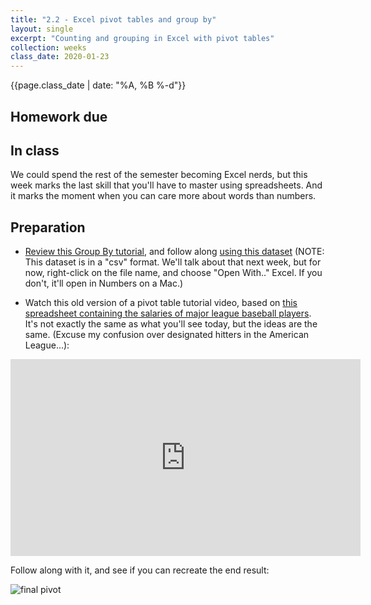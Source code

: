 ```yaml
---
title: "2.2 - Excel pivot tables and group by"
layout: single
excerpt: "Counting and grouping in Excel with pivot tables"
collection: weeks
class_date: 2020-01-23
---
```


{{page.class_date | date: "%A, %B %-d"}}

## Homework due

## In class

We could spend the rest of the semester becoming Excel nerds, but this week marks the last skill that you'll have to master using spreadsheets. And it marks the moment when you can care more about words than numbers.

## Preparation

* [Review this Group By tutorial](https://github.com/datajtext/DataJournalismTextbook/blob/master/Modules/GroupBy/group_by_with_excel.md), and follow along [using this dataset]({{site.cdocs}}/assets/data/csv/mountainlions.csv) (NOTE: This dataset is in a "csv" format. We'll talk about that next week, but for now, right-click on the file name, and choose "Open With.." Excel. If you don't, it'll open in Numbers on a Mac.)

* Watch this old version of a pivot table tutorial video, based on [this spreadsheet containing the salaries of major league baseball players]({{site.baseurl}}/assets/data/MLB2011.xlsx). It's not exactly the same as what you'll see today, but the ideas are the same. (Excuse my confusion over designated hitters in the American League...):

<iframe width="560" height="315" src="https://www.youtube.com/embed/_rZ6y-e7diw" frameborder="0" allow="autoplay; encrypted-media" allowfullscreen></iframe>

Follow along with it, and see if you can recreate the end result:

![final pivot]({{site.baseurl}}/assets/images/05-xlpivot-salaries.png)
